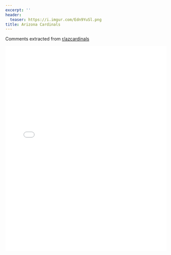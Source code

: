 ```yaml
---
excerpt: ''
header:
  teaser: https://i.imgur.com/Edn9YuSl.png
title: Arizona Cardinals
---
```


Comments extracted from [r/azcardinals](https://reddit.com/r/azcardinals)
<iframe id="igraph" scrolling="no" style="border:none;" seamless="seamless" src="/plots/NFL/CRD.html" height="640" width="100%"></iframe>